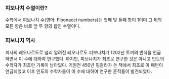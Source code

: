 ### 피보나치 수열이란?
 
 수학에서 피보나치 수(영어: Fibonacci numbers)는 첫째 및 둘째 항이 1이며 그 뒤의 모든 항은 바로 앞 두 항의 합인 수열이다.

### 피보나치 역사
피사의 레오나르도로 널리 알려진 레오나르도 피보나치가 1202년 토끼의 번식을 언급하면서 이 수에 대하여 연구했다. 하지만, 피보나치가 최초로 연구한 것은 아니고 인도의 수학자가 최초란 기록이 남아있다. 기원전 450년 핑갈라가 쓴 책에서 최초로 이 패턴이 언급되었고 이후 인도의 수학자들이 이 수에 대하여 연구한 흔적들이 발견되었다.
